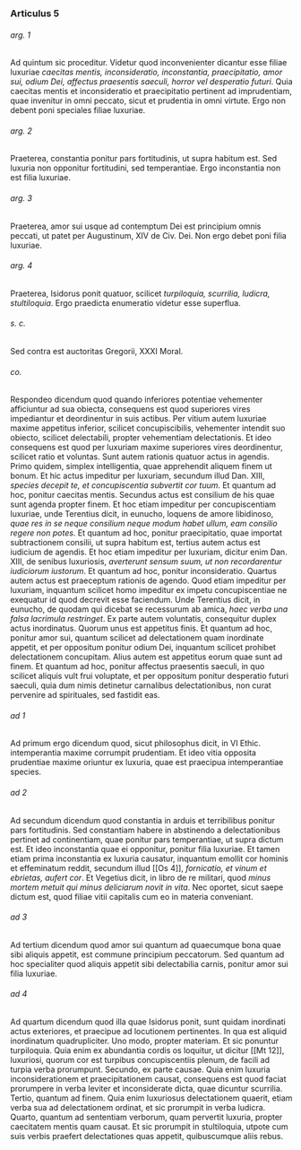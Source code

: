 ### Articulus 5

###### arg. 1
Ad quintum sic proceditur. Videtur quod inconvenienter dicantur esse filiae luxuriae *caecitas mentis, inconsideratio, inconstantia, praecipitatio, amor sui, odium Dei, affectus praesentis saeculi, horror vel desperatio futuri*. Quia caecitas mentis et inconsideratio et praecipitatio pertinent ad imprudentiam, quae invenitur in omni peccato, sicut et prudentia in omni virtute. Ergo non debent poni speciales filiae luxuriae.

###### arg. 2
Praeterea, constantia ponitur pars fortitudinis, ut supra habitum est. Sed luxuria non opponitur fortitudini, sed temperantiae. Ergo inconstantia non est filia luxuriae.

###### arg. 3
Praeterea, amor sui usque ad contemptum Dei est principium omnis peccati, ut patet per Augustinum, XIV de Civ. Dei. Non ergo debet poni filia luxuriae.

###### arg. 4
Praeterea, Isidorus ponit quatuor, scilicet *turpiloquia, scurrilia, ludicra, stultiloquia*. Ergo praedicta enumeratio videtur esse superflua.

###### s. c.
Sed contra est auctoritas Gregorii, XXXI Moral.

###### co.
Respondeo dicendum quod quando inferiores potentiae vehementer afficiuntur ad sua obiecta, consequens est quod superiores vires impediantur et deordinentur in suis actibus. Per vitium autem luxuriae maxime appetitus inferior, scilicet concupiscibilis, vehementer intendit suo obiecto, scilicet delectabili, propter vehementiam delectationis. Et ideo consequens est quod per luxuriam maxime superiores vires deordinentur, scilicet ratio et voluntas. Sunt autem rationis quatuor actus in agendis. Primo quidem, simplex intelligentia, quae apprehendit aliquem finem ut bonum. Et hic actus impeditur per luxuriam, secundum illud Dan. XIII, *species decepit te, et concupiscentia subvertit cor tuum*. Et quantum ad hoc, ponitur caecitas mentis. Secundus actus est consilium de his quae sunt agenda propter finem. Et hoc etiam impeditur per concupiscentiam luxuriae, unde Terentius dicit, in eunucho, loquens de amore libidinoso, *quae res in se neque consilium neque modum habet ullum, eam consilio regere non potes*. Et quantum ad hoc, ponitur praecipitatio, quae importat subtractionem consilii, ut supra habitum est, tertius autem actus est iudicium de agendis. Et hoc etiam impeditur per luxuriam, dicitur enim Dan. XIII, de senibus luxuriosis, *averterunt sensum suum, ut non recordarentur iudiciorum iustorum*. Et quantum ad hoc, ponitur inconsideratio. Quartus autem actus est praeceptum rationis de agendo. Quod etiam impeditur per luxuriam, inquantum scilicet homo impeditur ex impetu concupiscentiae ne exequatur id quod decrevit esse faciendum. Unde Terentius dicit, in eunucho, de quodam qui dicebat se recessurum ab amica, *haec verba una falsa lacrimula restringet*. Ex parte autem voluntatis, consequitur duplex actus inordinatus. Quorum unus est appetitus finis. Et quantum ad hoc, ponitur amor sui, quantum scilicet ad delectationem quam inordinate appetit, et per oppositum ponitur odium Dei, inquantum scilicet prohibet delectationem concupitam. Alius autem est appetitus eorum quae sunt ad finem. Et quantum ad hoc, ponitur affectus praesentis saeculi, in quo scilicet aliquis vult frui voluptate, et per oppositum ponitur desperatio futuri saeculi, quia dum nimis detinetur carnalibus delectationibus, non curat pervenire ad spirituales, sed fastidit eas.

###### ad 1
Ad primum ergo dicendum quod, sicut philosophus dicit, in VI Ethic. intemperantia maxime corrumpit prudentiam. Et ideo vitia opposita prudentiae maxime oriuntur ex luxuria, quae est praecipua intemperantiae species.

###### ad 2
Ad secundum dicendum quod constantia in arduis et terribilibus ponitur pars fortitudinis. Sed constantiam habere in abstinendo a delectationibus pertinet ad continentiam, quae ponitur pars temperantiae, ut supra dictum est. Et ideo inconstantia quae ei opponitur, ponitur filia luxuriae. Et tamen etiam prima inconstantia ex luxuria causatur, inquantum emollit cor hominis et effeminatum reddit, secundum illud [[Os 4]], *fornicatio, et vinum et ebrietas, aufert cor*. Et Vegetius dicit, in libro de re militari, quod *minus mortem metuit qui minus deliciarum novit in vita*. Nec oportet, sicut saepe dictum est, quod filiae vitii capitalis cum eo in materia conveniant.

###### ad 3
Ad tertium dicendum quod amor sui quantum ad quaecumque bona quae sibi aliquis appetit, est commune principium peccatorum. Sed quantum ad hoc specialiter quod aliquis appetit sibi delectabilia carnis, ponitur amor sui filia luxuriae.

###### ad 4
Ad quartum dicendum quod illa quae Isidorus ponit, sunt quidam inordinati actus exteriores, et praecipue ad locutionem pertinentes. In qua est aliquid inordinatum quadrupliciter. Uno modo, propter materiam. Et sic ponuntur turpiloquia. Quia enim ex abundantia cordis os loquitur, ut dicitur [[Mt 12]], luxuriosi, quorum cor est turpibus concupiscentiis plenum, de facili ad turpia verba prorumpunt. Secundo, ex parte causae. Quia enim luxuria inconsiderationem et praecipitationem causat, consequens est quod faciat prorumpere in verba leviter et inconsiderate dicta, quae dicuntur scurrilia. Tertio, quantum ad finem. Quia enim luxuriosus delectationem quaerit, etiam verba sua ad delectationem ordinat, et sic prorumpit in verba ludicra. Quarto, quantum ad sententiam verborum, quam pervertit luxuria, propter caecitatem mentis quam causat. Et sic prorumpit in stultiloquia, utpote cum suis verbis praefert delectationes quas appetit, quibuscumque aliis rebus.

